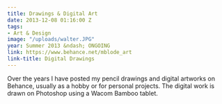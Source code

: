 ```yaml
---
title: Drawings & Digital Art
date: 2013-12-08 01:16:00 Z
tags:
- Art & Design
image: "/uploads/walter.JPG"
year: Summer 2013 &ndash; ONGOING
link: https://www.behance.net/mblode_art
link-title: Digital Drawings
---
```


Over the years I have posted my pencil drawings and digital artworks on Behance, usually as a hobby or for personal projects. The digital work is drawn on Photoshop using a Wacom Bamboo tablet.